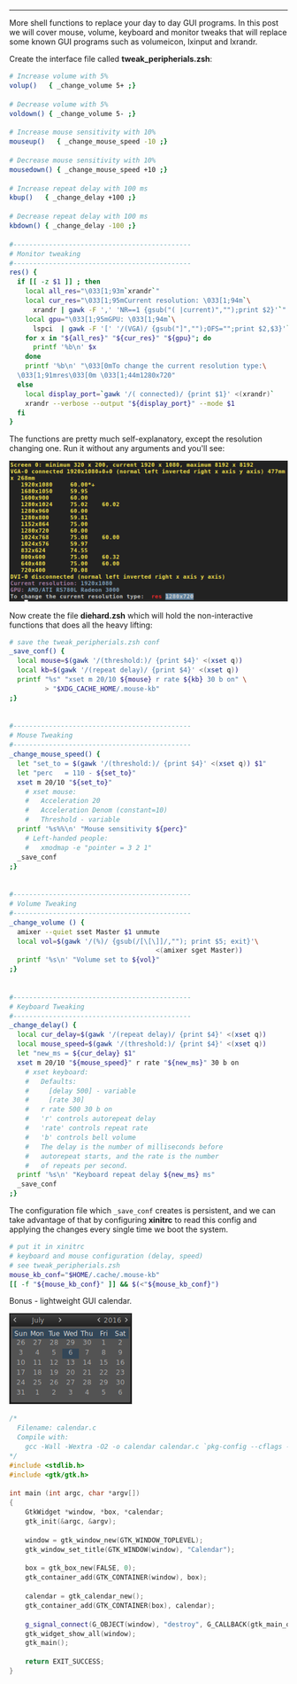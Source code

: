 
---

More shell functions to replace your day to day GUI programs. In this post we will cover mouse, volume, keyboard and monitor tweaks that will replace some known GUI programs such as volumeicon, lxinput and lxrandr.

Create the interface file called **tweak\_peripherials.zsh**:

```bash
# Increase volume with 5%
volup()   { _change_volume 5+ ;}

# Decrease volume with 5%
voldown() { _change_volume 5- ;}

# Increase mouse sensitivity with 10%
mouseup()   { _change_mouse_speed -10 ;}

# Decrease mouse sensitivity with 10%
mousedown() { _change_mouse_speed +10 ;}

# Increase repeat delay with 100 ms
kbup()   { _change_delay +100 ;}

# Decrease repeat delay with 100 ms
kbdown() { _change_delay -100 ;}

#---------------------------------------------
# Monitor tweaking
#---------------------------------------------
res() {
  if [[ -z $1 ]] ; then
    local all_res="\033[1;93m`xrandr`"
    local cur_res="\033[1;95mCurrent resolution: \033[1;94m`\
      xrandr | gawk -F ',' 'NR==1 {gsub("( |current)","");print $2}'`"
    local gpu="\033[1;95mGPU: \033[1;94m`\
      lspci  | gawk -F '[' '/(VGA)/ {gsub("]","");OFS="";print $2,$3}'`"
    for x in "${all_res}" "${cur_res}" "${gpu}"; do
      printf '%b\n' $x
    done
    printf '%b\n' "\033[0mTo change the current resolution type:\
  \033[1;91mres\033[0m \033[1;44m1280x720"
  else
    local display_port=`gawk '/( connected)/ {print $1}' <(xrandr)`
    xrandr --verbose --output "${display_port}" --mode $1
  fi
}
```

The functions are pretty much self-explanatory, except the resolution changing one. Run it without any arguments and you'll see:

![](img/file/hw_tweaks/1.png)

Now create the file **diehard.zsh** which will hold the non-interactive functions that does all the heavy lifting:

```bash
# save the tweak_peripherials.zsh conf
_save_conf() {
  local mouse=$(gawk '/(threshold:)/ {print $4}' <(xset q))
  local kb=$(gawk '/(repeat delay)/ {print $4}' <(xset q))
  printf "%s" "xset m 20/10 ${mouse} r rate ${kb} 30 b on" \
         > "$XDG_CACHE_HOME/.mouse-kb"
;}


#---------------------------------------------
# Mouse Tweaking
#---------------------------------------------
_change_mouse_speed() {
  let "set_to = $(gawk '/(threshold:)/ {print $4}' <(xset q)) $1"
  let "perc   = 110 - ${set_to}"
  xset m 20/10 "${set_to}"
    # xset mouse:
    #   Acceleration 20
    #   Acceleration Denom (constant=10)
    #   Threshold - variable
  printf '%s%%\n' "Mouse sensitivity ${perc}"
    # Left-handed people:
    #   xmodmap -e "pointer = 3 2 1"
  _save_conf
;}


#---------------------------------------------
# Volume Tweaking
#---------------------------------------------
_change_volume () {
  amixer --quiet sset Master $1 unmute
  local vol=$(gawk '/(%)/ {gsub(/[\[\]]/,""); print $5; exit}'\
                                     <(amixer sget Master))
  printf '%s\n' "Volume set to ${vol}"
;}


#---------------------------------------------
# Keyboard Tweaking
#---------------------------------------------
_change_delay() {
  local cur_delay=$(gawk '/(repeat delay)/ {print $4}' <(xset q))
  local mouse_speed=$(gawk '/(threshold:)/ {print $4}' <(xset q))
  let "new_ms = ${cur_delay} $1"
  xset m 20/10 "${mouse_speed}" r rate "${new_ms}" 30 b on
    # xset keyboard:
    #   Defaults:
    #     [delay 500] - variable
    #     [rate 30]
    #   r rate 500 30 b on
    #   'r' controls autorepeat delay
    #   'rate' controls repeat rate
    #   'b' controls bell volume
    #   The delay is the number of milliseconds before
    #   autorepeat starts, and the rate is the number
    #   of repeats per second.
  printf '%s\n' "Keyboard repeat delay ${new_ms} ms"
  _save_conf
;}
```


The configuration file which `_save_conf` creates is persistent, and we can take advantage of that by configuring **xinitrc** to read this config and applying the changes every single time we boot the system.

```bash
# put it in xinitrc
# keyboard and mouse configuration (delay, speed)
# see tweak_peripherials.zsh
mouse_kb_conf="$HOME/.cache/.mouse-kb"
[[ -f "${mouse_kb_conf}" ]] && $(<"${mouse_kb_conf}")
```

Bonus - lightweight GUI calendar.

![](img/file/hw_tweaks/2.png)

```cpp
/*
  Filename: calendar.c
  Compile with:
    gcc -Wall -Wextra -O2 -o calendar calendar.c `pkg-config --cflags --libs gtk+-3.0`
*/
#include <stdlib.h>
#include <gtk/gtk.h>

int main (int argc, char *argv[])
{
    GtkWidget *window, *box, *calendar;
    gtk_init(&argc, &argv);

    window = gtk_window_new(GTK_WINDOW_TOPLEVEL);
    gtk_window_set_title(GTK_WINDOW(window), "Calendar");

    box = gtk_box_new(FALSE, 0);
    gtk_container_add(GTK_CONTAINER(window), box);

    calendar = gtk_calendar_new();
    gtk_container_add(GTK_CONTAINER(box), calendar);

    g_signal_connect(G_OBJECT(window), "destroy", G_CALLBACK(gtk_main_quit), NULL);
    gtk_widget_show_all(window);
    gtk_main();

    return EXIT_SUCCESS;
}
```
